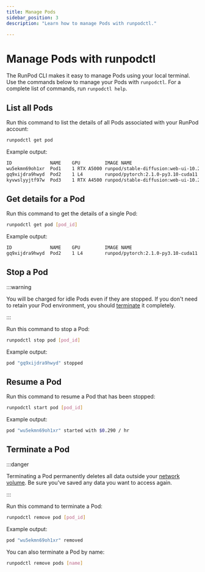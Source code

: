 ```yaml
---
title: Manage Pods
sidebar_position: 3
description: "Learn how to manage Pods with runpodctl."

---
```


# Manage Pods with runpodctl

The RunPod CLI makes it easy to manage Pods using your local terminal. Use the commands below to manage your Pods with `runpodctl`. For a complete list of commands, run `runpodctl help`.

## List all Pods

Run this command to list the details of all Pods associated with your RunPod account:

```bash
runpodctl get pod
```

Example output:

```bash
ID            	NAME 	GPU        	IMAGE NAME                                              	STATUS  
wu5ekmn69oh1xr	Pod1	1 RTX A5000	runpod/stable-diffusion:web-ui-10.2.1                   	EXITED 	
gq9xijdra9hwyd	Pod2	1 L4       	runpod/pytorch:2.1.0-py3.10-cuda11.8.0-devel-ubuntu22.04	RUNNING	
kyvwslyyjtf97w	Pod3	1 RTX A4500	runpod/stable-diffusion:web-ui-10.2.1                   	RUNNING	
```

## Get details for a Pod

Run this command to get the details of a single Pod:

```bash
runpodctl get pod [pod_id]
```

Example output:

```bash
ID            	NAME 	GPU        	IMAGE NAME                                              	STATUS  
gq9xijdra9hwyd	Pod2	1 L4       	runpod/pytorch:2.1.0-py3.10-cuda11.8.0-devel-ubuntu22.04	RUNNING	
```

## Stop a Pod

:::warning

You will be charged for idle Pods even if they are stopped. If you don't need to retain your Pod environment, you should [terminate](#terminate-a-pod) it completely.

:::

Run this command to stop a Pod:

```bash
runpodctl stop pod [pod_id]
```

Example output:

```bash
pod "gq9xijdra9hwyd" stopped
```

## Resume a Pod

Run this command to resume a Pod that has been stopped:

```bash
runpodctl start pod [pod_id]
```

Example output:

```bash
pod "wu5ekmn69oh1xr" started with $0.290 / hr
```

## Terminate a Pod

:::danger

Terminating a Pod permanently deletes all data outside your [network volume](/pods/storage/create-network-volumes). Be sure you've saved any data you want to access again.

:::

Run this command to terminate a Pod:

```bash
runpodctl remove pod [pod_id]
```

Example output:
```bash
pod "wu5ekmn69oh1xr" removed
```

You can also terminate a Pod by name:

```bash
runpodctl remove pods [name] 
```